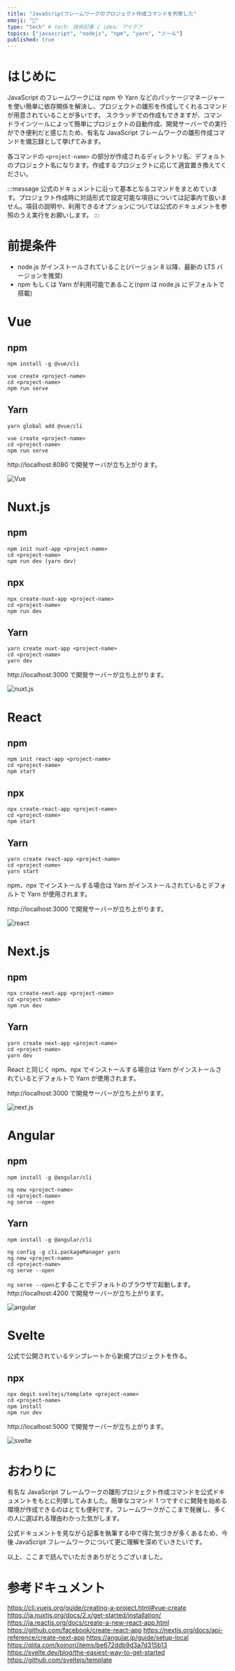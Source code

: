 ```yaml
---
title: "JavaScriptフレームワークのプロジェクト作成コマンドを列挙した"
emoji: "🔧"
type: "tech" # tech: 技術記事 / idea: アイデア
topics: ["javascript", "nodejs", "npm", "yarn", "ツール"]
published: true
---
```


# はじめに

JavaScript のフレームワークには npm や Yarn などのパッケージマネージャーを使い簡単に依存関係を解決し、プロジェクトの雛形を作成してくれるコマンドが用意されていることが多いです。
スクラッチでの作成もできますが、コマンドラインツールによって簡単にプロジェクトの自動作成、開発サーバーでの実行ができ便利だと感じたため、有名な JavaScript フレームワークの雛形作成コマンドを備忘録として挙げてみます。

各コマンドの `<project-name>` の部分が作成されるディレクトリ名、デフォルトのプロジェクト名になります。作成するプロジェクトに応じて適宜置き換えてください。

:::message
公式のドキュメントに沿って基本となるコマンドをまとめています。プロジェクト作成時に対話形式で設定可能な項目については記事内で扱いません。項目の説明や、利用できるオプションについては公式のドキュメントを参照のうえ実行をお願いします。
:::

# 前提条件

- node.js がインストールされていること(バージョン 8 以降、最新の LTS バージョンを推奨)
- npm もしくは Yarn が利用可能であること(npm は node.js にデフォルトで搭載)

# Vue

## npm

```shell
npm install -g @vue/cli

vue create <project-name>
cd <project-name>
npm run serve
```

## Yarn

```shell
yarn global add @vue/cli

vue create <project-name>
cd <project-name>
npm run serve
```

http://localhost:8080 で開発サーバが立ち上がります。

![Vue](https://storage.googleapis.com/zenn-user-upload/cvdlss3ecnw2ilpdjmyqurnvptit)

# Nuxt.js

## npm

```shell
npm init nuxt-app <project-name>
cd <project-name>
npm run dev (yarn dev)
```

## npx

```shell
npx create-nuxt-app <project-name>
cd <project-name>
npm run dev
```

## Yarn

```shell
yarn create nuxt-app <project-name>
cd <project-name>
yarn dev
```

http://localhost:3000 で開発サーバーが立ち上がります。

![nuxt.js](https://storage.googleapis.com/zenn-user-upload/pyqvhr5jtrwzxtxidjcw6cktwtuh)

# React

## npm

```shell
npm init react-app <project-name>
cd <project-name>
npm start
```

## npx

```shell
npx create-react-app <project-name>
cd <project-name>
npm start
```

## Yarn

```shell
yarn create react-app <project-name>
cd <project-name>
yarn start
```

npm、npx でインストールする場合は Yarn がインストールされているとデフォルトで Yarn が使用されます。

http://localhost:3000 で開発サーバーが立ち上がります。

![react](https://storage.googleapis.com/zenn-user-upload/6mttoycvin579n3lis5ehe2nbh7p)

# Next.js

## npm

```shell
npx create-next-app <project-name>
cd <project-name>
npm run dev
```

## Yarn

```shell
yarn create next-app <project-name>
cd <project-name>
yarn dev
```

React と同じく npm、npx でインストールする場合は Yarn がインストールされているとデフォルトで Yarn が使用されます。

http://localhost:3000 で開発サーバーが立ち上がります。

![next.js](https://storage.googleapis.com/zenn-user-upload/91f4t8yih9l5azs2k7yotsmvb3aj)

# Angular

## npm

```shell
npm install -g @angular/cli

ng new <project-name>
cd <project-name>
ng serve --open
```

## Yarn

```shell
npm install -g @angular/cli

ng config -g cli.packageManager yarn
ng new <project-name>
cd <project-name>
ng serve --open
```

`ng serve --open`とすることでデフォルトのブラウザで起動します。
http://localhost:4200 で開発サーバーが立ち上がります。

![angular](https://storage.googleapis.com/zenn-user-upload/p9fb7u0bkh2f6cer69st888s60yo)

# Svelte

公式で公開されているテンプレートから新規プロジェクトを作る。

## npx

```shell
npx degit sveltejs/template <project-name>
cd <project-name>
npm install
npm run dev
```

http://localhost:5000 で開発サーバーが立ち上がります。

![svelte](https://storage.googleapis.com/zenn-user-upload/0egd4abo3zlc9kxd4vjv0fa51g8m)

# おわりに

有名な JavaScript フレームワークの雛形プロジェクト作成コマンドを公式ドキュメントをもとに列挙してみました。簡単なコマンド 1 つですぐに開発を始める環境が作成できるのはとても便利です。フレームワークがここまで発展し、多くの人に選ばれる理由わかった気がします。

公式ドキュメントを見ながら記事を執筆する中で得た気づきが多くあるため、今後 JavaScript フレームワークについて更に理解を深めていきたいです。

以上、ここまで読んでいただきありがとうございました。

# 参考ドキュメント

https://cli.vuejs.org/guide/creating-a-project.html#vue-create
https://ja.nuxtjs.org/docs/2.x/get-started/installation/
https://ja.reactjs.org/docs/create-a-new-react-app.html
https://github.com/facebook/create-react-app
https://nextjs.org/docs/api-reference/create-next-app
https://angular.jp/guide/setup-local
https://qiita.com/koinori/items/be672ddb9d3a7d315b13
https://svelte.dev/blog/the-easiest-way-to-get-started
https://github.com/sveltejs/template
